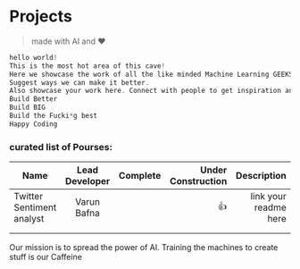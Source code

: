 # Projects

>made with AI and :heart:

```c
hello world!
This is the most hot area of this cave!
Here we showcase the work of all the like minded Machine Learning GEEKS. The things we've created over time. Explore these. Fall in love with ML more and more. Help us improve.
Suggest ways we can make it better.
Also showcase your work here. Connect with people to get inspiration and build.
Build Better
Build BIG
Build the Fucki*g best
Happy Coding

```



###  curated list of Pourses:
| Name   |   Lead Developer      |  Complete  |Under Construction|Description|
| ------------- |:-------------:| -----:|------:|----------:|
|  Twitter Sentiment analyst |      Varun Bafna        | 		|	:+1:	|link your readme here|
|               |               |	    |		||
|               |				| 		|		||




























Our mission is to spread the power of AI. Training the machines to create stuff is our Caffeine




